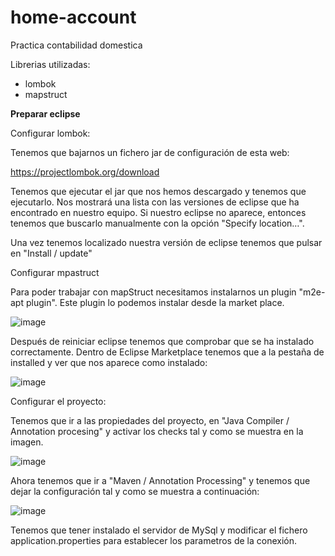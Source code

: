 # home-account
Practica contabilidad domestica

Librerias utilizadas:

- lombok
- mapstruct

**Preparar eclipse**

Configurar lombok:

Tenemos que bajarnos un fichero jar de configuración de esta web:

https://projectlombok.org/download

Tenemos que ejecutar el jar que nos hemos descargado y tenemos que ejecutarlo.  Nos mostrará una lista con las versiones de eclipse que ha encontrado en nuestro equipo. Si nuestro eclipse no aparece, entonces tenemos que buscarlo manualmente con la opción "Specify location…".

Una vez tenemos localizado nuestra versión de eclipse tenemos que pulsar en "Install / update"


Configurar mpastruct

Para poder trabajar con mapStruct necesitamos instalarnos un plugin "m2e-apt plugin". Este plugin lo podemos instalar desde la market place. 

 ![image](https://user-images.githubusercontent.com/54493791/129456912-7f6413fe-756d-47db-9858-277863fae240.png)

Después de reiniciar eclipse tenemos que comprobar que se ha instalado correctamente. Dentro de Eclipse Marketplace tenemos que a la pestaña de installed y ver que nos aparece como instalado:

 ![image](https://user-images.githubusercontent.com/54493791/129456932-0abf3897-4700-4025-b368-a264dacdb065.png)
 
 Configurar el proyecto:
 
 Tenemos que ir a las propiedades del proyecto, en "Java Compiler / Annotation procesing" y activar los checks tal y como se muestra en la imagen.
 
 ![image](https://user-images.githubusercontent.com/54493791/129456989-4ba4b566-c198-4f1e-9448-120a73155b10.png)

Ahora tenemos que ir a "Maven / Annotation Processing" y tenemos que dejar la configuración tal y como se muestra a continuación:

![image](https://user-images.githubusercontent.com/54493791/129457041-e4a7fd8c-83b9-484a-859e-c50bf770bdb1.png)

Tenemos que tener instalado el servidor de MySql y modificar el fichero application.properties para establecer los parametros de la conexión.



